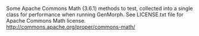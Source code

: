 Some Apache Commons Math (3.6.1) methods to test, collected into a single class for performance when running GenMorph.
See LICENSE.txt file for Apache Commons Math license.
http://commons.apache.org/proper/commons-math/
